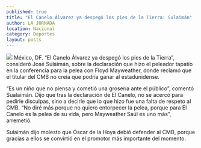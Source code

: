 ```yaml
---
published: true
title: "El Canelo Álvarez ya despegó los pies de la Tierra: Sulaimán"
author: LA JORNADA
location: Nacional
category: Deportes
layout: posts
---
```


![](http://i.imgur.com/JBZNsCdm.jpg) México, DF. “El Canelo Álvarez ya despegó los pies de la Tierra”, consideró José Sulaimán, sobre la declaración que hizo el peleador tapatío en la conferencia para la pelea con Floyd Mayweather, donde reclamó que el titular del CMB no creía que podría ganar al estadunidense.

“Es un niño que no piensa y cometió una grosería ante el público”, comentó Sualaimán. Dijo que tras la declaración de El Canelo, no se acercó para pedirle disculpas, sino a decirle que lo que hizo fue una falta de respeto al CMB. “No diré más porque no quiero entorpecer la pelea, porque para El Canelo es la pelea de su vida, pero Mayweather Saúl es uno más”, arremetió.

Sulaimán dijo molesto que Óscar de la Hoya debió defender al CMB, porque gracias a ellos se convirtió en el promotor más importante del momento.
